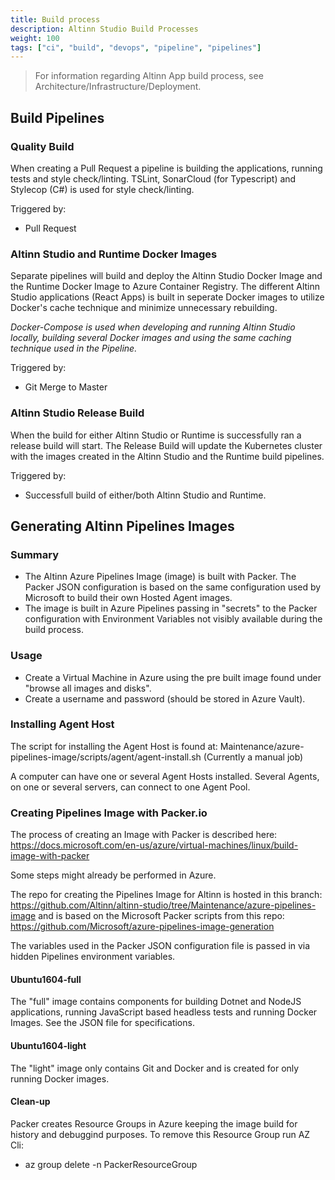 ```yaml
---
title: Build process
description: Altinn Studio Build Processes
weight: 100
tags: ["ci", "build", "devops", "pipeline", "pipelines"]
---
```


> For information regarding Altinn App build process, see Architecture/Infrastructure/Deployment.

## Build Pipelines

### Quality Build

When creating a Pull Request a pipeline is building the applications, running tests and style check/linting.
TSLint, SonarCloud (for Typescript) and Stylecop (C#) is used for style check/linting.

Triggered by:

* Pull Request

### Altinn Studio and Runtime Docker Images

Separate pipelines will build and deploy the Altinn Studio Docker Image and the Runtime Docker Image to Azure Container Registry.
The different Altinn Studio applications (React Apps) is built in seperate Docker images to utilize Docker's cache technique and minimize unnecessary rebuilding.

*Docker-Compose is used when developing and running Altinn Studio locally, building several Docker images and using the same caching technique used in the Pipeline.*

Triggered by:

* Git Merge to Master

### Altinn Studio Release Build

When the build for either Altinn Studio or Runtime is successfully ran a release build will start.
The Release Build will update the Kubernetes cluster with the images created in the Altinn Studio and the Runtime build pipelines.

Triggered by:

* Successfull build of either/both Altinn Studio and Runtime.

## Generating Altinn Pipelines Images

### Summary

* The Altinn Azure Pipelines Image (image) is built with Packer. The Packer JSON configuration is based on the same configuration used by Microsoft to build their own Hosted Agent images.
* The image is built in Azure Pipelines passing in "secrets" to the Packer configuration with Environment Variables not visibly available during the build process.

### Usage

* Create a Virtual Machine in Azure using the pre built image found under "browse all images and disks".
* Create a username and password (should be stored in Azure Vault).

### Installing Agent Host

The script for installing the Agent Host is found at: Maintenance/azure-pipelines-image/scripts/agent/agent-install.sh (Currently a manual job)

A computer can have one or several Agent Hosts installed. Several Agents, on one or several servers, can connect to one Agent Pool.

### Creating Pipelines Image with Packer.io

The process of creating an Image with Packer is described here: https://docs.microsoft.com/en-us/azure/virtual-machines/linux/build-image-with-packer

Some steps might already be performed in Azure.

The repo for creating the Pipelines Image for Altinn is hosted in this branch: https://github.com/Altinn/altinn-studio/tree/Maintenance/azure-pipelines-image and is based on the Microsoft Packer scripts from this repo: https://github.com/Microsoft/azure-pipelines-image-generation

The variables used in the Packer JSON configuration file is passed in via hidden Pipelines environment variables.
 
#### Ubuntu1604-full

The "full" image contains components for building Dotnet and NodeJS applications, running JavaScript based headless tests and running Docker Images. See the JSON file for specifications.

#### Ubuntu1604-light

The "light" image only contains Git and Docker and is created for only running Docker images.

#### Clean-up

Packer creates Resource Groups in Azure keeping the image build for history and debuggind purposes. To remove this Resource Group run AZ Cli:

* az group delete -n PackerResourceGroup